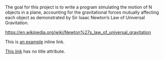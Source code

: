 The goal for this project is to write a program simulating the motion of N objects in a plane, 
accounting for the gravitational forces mutually affecting each object as demonstrated by Sir Isaac Newton’s Law of Universal Gravitation.

https://en.wikipedia.org/wiki/Newton%27s_law_of_universal_gravitation

<p>This is <a href="http://example.com/" title="Title">
an example</a> inline link.</p>

<p><a href="http://example.net/">This link</a> has no
title attribute.</p>
